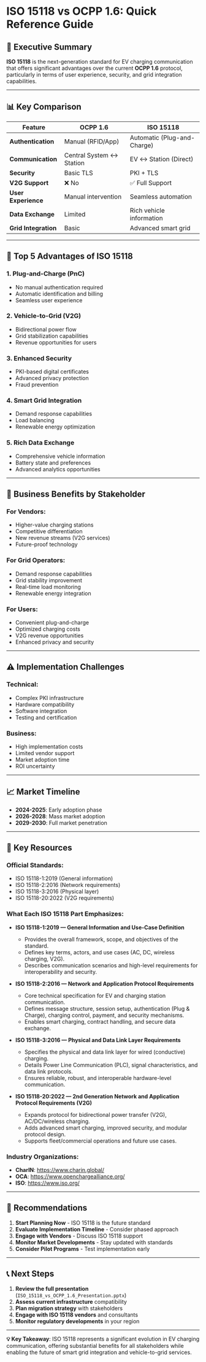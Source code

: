 # ISO 15118 vs OCPP 1.6: Quick Reference Guide

## 🎯 **Executive Summary**

**ISO 15118** is the next-generation standard for EV charging communication that offers significant advantages over the current **OCPP 1.6** protocol, particularly in terms of user experience, security, and grid integration capabilities.

---

## 📊 **Key Comparison**

| Feature | OCPP 1.6 | ISO 15118 |
|---------|----------|-----------|
| **Authentication** | Manual (RFID/App) | Automatic (Plug-and-Charge) |
| **Communication** | Central System ↔ Station | EV ↔ Station (Direct) |
| **Security** | Basic TLS | PKI + TLS |
| **V2G Support** | ❌ No | ✅ Full Support |
| **User Experience** | Manual intervention | Seamless automation |
| **Data Exchange** | Limited | Rich vehicle information |
| **Grid Integration** | Basic | Advanced smart grid |

---

## 🚀 **Top 5 Advantages of ISO 15118**

### 1. **Plug-and-Charge (PnC)**
- No manual authentication required
- Automatic identification and billing
- Seamless user experience

### 2. **Vehicle-to-Grid (V2G)**
- Bidirectional power flow
- Grid stabilization capabilities
- Revenue opportunities for users

### 3. **Enhanced Security**
- PKI-based digital certificates
- Advanced privacy protection
- Fraud prevention

### 4. **Smart Grid Integration**
- Demand response capabilities
- Load balancing
- Renewable energy optimization

### 5. **Rich Data Exchange**
- Comprehensive vehicle information
- Battery state and preferences
- Advanced analytics opportunities

---

## 💼 **Business Benefits by Stakeholder**

### **For Vendors:**
- Higher-value charging stations
- Competitive differentiation
- New revenue streams (V2G services)
- Future-proof technology

### **For Grid Operators:**
- Demand response capabilities
- Grid stability improvement
- Real-time load monitoring
- Renewable energy integration

### **For Users:**
- Convenient plug-and-charge
- Optimized charging costs
- V2G revenue opportunities
- Enhanced privacy and security

---

## ⚠️ **Implementation Challenges**

### **Technical:**
- Complex PKI infrastructure
- Hardware compatibility
- Software integration
- Testing and certification

### **Business:**
- High implementation costs
- Limited vendor support
- Market adoption time
- ROI uncertainty

---

## 📈 **Market Timeline**

- **2024-2025**: Early adoption phase
- **2026-2028**: Mass market adoption  
- **2029-2030**: Full market penetration

---

## 🔗 **Key Resources**

### **Official Standards:**
- ISO 15118-1:2019 (General information)
- ISO 15118-2:2016 (Network requirements)
- ISO 15118-3:2016 (Physical layer)
- ISO 15118-20:2022 (V2G requirements)

### **What Each ISO 15118 Part Emphasizes:**

- **ISO 15118-1:2019 — General Information and Use-Case Definition**
    - Provides the overall framework, scope, and objectives of the standard.
    - Defines key terms, actors, and use cases (AC, DC, wireless charging, V2G).
    - Describes communication scenarios and high-level requirements for interoperability and security.

- **ISO 15118-2:2016 — Network and Application Protocol Requirements**
    - Core technical specification for EV and charging station communication.
    - Defines message structure, session setup, authentication (Plug & Charge), charging control, payment, and security mechanisms.
    - Enables smart charging, contract handling, and secure data exchange.

- **ISO 15118-3:2016 — Physical and Data Link Layer Requirements**
    - Specifies the physical and data link layer for wired (conductive) charging.
    - Details Power Line Communication (PLC), signal characteristics, and data link protocols.
    - Ensures reliable, robust, and interoperable hardware-level communication.

- **ISO 15118-20:2022 — 2nd Generation Network and Application Protocol Requirements (V2G)**
    - Expands protocol for bidirectional power transfer (V2G), AC/DC/wireless charging.
    - Adds advanced smart charging, improved security, and modular protocol design.
    - Supports fleet/commercial operations and future use cases.

### **Industry Organizations:**
- **CharIN**: https://www.charin.global/
- **OCA**: https://www.openchargealliance.org/
- **ISO**: https://www.iso.org/

---

## 🎯 **Recommendations**

1. **Start Planning Now** - ISO 15118 is the future standard
2. **Evaluate Implementation Timeline** - Consider phased approach
3. **Engage with Vendors** - Discuss ISO 15118 support
4. **Monitor Market Developments** - Stay updated with standards
5. **Consider Pilot Programs** - Test implementation early

---

## 📞 **Next Steps**

1. **Review the full presentation** (`ISO_15118_vs_OCPP_1.6_Presentation.pptx`)
2. **Assess current infrastructure** compatibility
3. **Plan migration strategy** with stakeholders
4. **Engage with ISO 15118 vendors** and consultants
5. **Monitor regulatory developments** in your region

---

**💡 Key Takeaway**: ISO 15118 represents a significant evolution in EV charging communication, offering substantial benefits for all stakeholders while enabling the future of smart grid integration and vehicle-to-grid services. 
